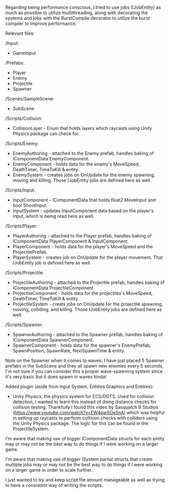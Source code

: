 Regarding being performance conscious, I tried to use jobs (IJobEntity) as much as possible to utilize multithreading, along with decorating the systems and jobs with the BurstCompile decorator to utilize the burst compiler to improve performance.

Relevant files:

/Input:
- GameInput

/Prefabs:
- Player	
- Enemy
- Projectile
- Spawner

/Scenes/SampleScene:
- SubScene

/Scripts/Collision:
 - CollisionLayer - Enum that holds layers which raycasts using Unity Physics package can check for.
  
/Scripts/Enemy:
  - EnemyAuthoring - attached to the Enemy prefab, handles baking of IComponentData EnemyComponent.
  - EnemyComponent - holds data for the enemy's MoveSpeed, DeathTimer, TimeToKill & entity.
  - EnemySystem - creates jobs on OnUpdate for the enemy spawning, moving and killing. Those IJobEntity jobs are defined here as well.
  
/Scripts/Input:
  - InputComponent - IComponentData that holds float2 MoveInput and bool ShootInput.
  - InputSystem - updates InputComponent data based on the player's input, which is being read here as well.
  
/Scripts/Player:
  - PlayerAuthoring - attached to the Player prefab, handles baking of IComponentData PlayerComponent & InputComponent.
  - PlayerComponent - holds data for the player's MoveSpeed and the ProjectilePrefab.
  - PlayerSystem - creates job on OnUpdate for the player movement. That IJobEntity job is defined here as well.
  
/Scripts/Projectile:
  - ProjectileAuthoring - attached to the Projectile prefab, handles baking of IComponentData ProjectileComponent.
  - ProjectileComponent - holds data for the projectiles's MoveSpeed, DeathTimer, TimeToKill & entity.
  - ProjectileSystem - creats jobs on OnUpdate for the projectile spawning, moving, colliding, and killing. Those IJobEntity jobs are defined here as well.
  
/Scripts/Spawner:
  - SpawnerAuthoring - attached to the Spawner prefab, handles baking of IComponentData SpawnerComponent.
  - SpawnerComponent - holds data for the spawner's EnemyPrefab, SpawnPosition, SpawnRate, NextSpawnTime & entity.

Note on the Spawner when it comes to waves: I have just placed 5 Spawner prefabs in the SubScene and they all spawn new enemies every 5 seconds, I'm not sure if you can consider this a proper wave-spawning system since it's very basic but it does spawn in waves kinda!

Added plugin (aside from Input System, Entities Graphics and Entities): 
- Unity Physics, the physics system for ECS/DOTS. Used for collision detection, I wanted to learn this instead of doing distance checks for collision testing. Thankfully I found this video by Sasquatch B Studios (https://www.youtube.com/watch?v=EW4pwSOe5nA) which was helpful in setting up raycasts to perform collision checks with colliders using the Unity Physics package. The logic for this can be found in the ProjectileSystem.

I'm aware that making use of bigger IComponentData structs for each entity may or may not be the best way to do things if I were working on a larger game.

I'm aware that making use of bigger ISystem partial structs that create multiple jobs may or may not be the best way to do things if I were working on a larger game in order to scale further. 

I just wanted to try and keep script file amount manageable as well as trying to have a consistent way of writing the scripts.
